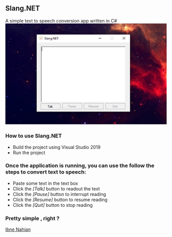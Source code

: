 ## Slang.NET

A simple text to speech conversion app written in C#
![Slang.NET](https://github.com/evilprince2009/Slang.NET/blob/main/Screenshot_1.png)

### How to use Slang.NET

- Build the project using Visual Studio 2019
- Run the project

### Once the application is running, you can use the follow the steps to convert text to speech:

- Paste some text in the text box
- Click the _[Talk]_ button to readout the text
- Click the _[Pause]_ button to interrupt reading
- Click the _[Resume]_ button to resume reading
- Click the _[Quit]_ button to stop reading

### Pretty simple , right ?

[Ibne Nahian](www.facebook.com/evilprince2009)

